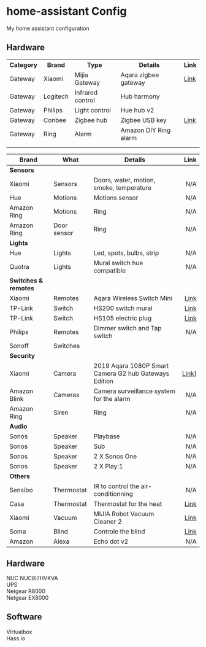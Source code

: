 # home-assistant Config
My home assistant configuration

## Hardware

<table>
    <tr>
        <th>Category</th>
        <th>Brand</th>
        <th>Type</th>
        <th>Details</th>
        <th>Link</th>
    </tr>
        <td>Gateway</td>
        <td>Xiaomi</td>
        <td>Mijia Gateway</td>
        <td>Aqara zigbee gateway</td>
        <td><a href="https://www.aliexpress.com/item/32635362864.html?spm=a2g0s.9042311.0.0.27424c4dJ8VS7Z">Link</a></td>
    <tr>
    </tr>
        <td>Gateway</td>
        <td>Logitech</td>
        <td>Infrared control</td>
        <td>Hub harmony</td>
        <td></td>
    <tr>
    </tr>
        <td>Gateway</td>
        <td>Philips</td>
        <td>Light control</td>
        <td>Hue hub v2</td>
        <td></td>
    <tr>
    </tr>
        <td>Gateway</td>
        <td>Conbee</td>
        <td>Zigbee hub</td>
        <td>Zigbee USB key</td>
        <td><a href="https://phoscon.de/en/conbee2">Link</a></td>
    <tr>
    </tr>
        <td>Gateway</td>
        <td>Ring</td>
        <td>Alarm</td>
        <td>Amazon DIY Ring alarm</td>
        <td></td>
    <tr>
    </tr>
        <td></td>
        <td></td>
        <td></td>
        <td></td>
        <td></td>
    <tr>
    </tr>
        <td></td>
        <td></td>
        <td></td>
        <td></td>
        <td></td>
    <tr>
</table>

| Brand | What | Details | Link |
| ----- | ---- | ------- | -----:|
| **Sensors** |
| Xiaomi | Sensors | Doors, water, motion, smoke, temperature | N/A |
| Hue | Motions | Motions sensor | N/A |
| Amazon Ring | Motions | Ring | N/A |
| Amazon Ring | Door sensor | Ring | N/A |
| **Lights** |
| Hue | Lights | Led, spots, bulbs, strip | N/A |
| Quotra | Lights | Mural switch hue compatible | N/A |
| **Switches & remotes** |
| Xiaomi | Remotes | Aqara Wireless Switch Mini | [Link]( https://www.aliexpress.com/item/32999952824.html) |
| TP-Link | Switch | HS200 switch mural | [Link](https://www.tp-link.com/ca/home-networking/smart-plug/hs200/) |
| TP-Link | Switch | HS105 electric plug | [Link](https://www.tp-link.com/ca/home-networking/smart-plug/hs105/) |
| Philips | Remotes | Dimmer switch and Tap switch | N/A |
| Sonoff | Switches | | |
| **Security** |
| Xiaomi | Camera | 2019 Aqara 1080P Smart Camera G2 hub Gateways Edition | [Link](https://www.aliexpress.com/item/32993932041.html?spm=a2g0s.9042311.0.0.27426c37RVPJpl)] |
| Amazon Blink | Cameras | Camera surveillance system for the alarm | N/A |
| Amazon Ring | Siren | Ring | N/A |
| **Audio** |
| Sonos | Speaker | Playbase | N/A |
| Sonos | Speaker | Sub | N/A |
| Sonos | Speaker | 2 X Sonos One | N/A |
| Sonos | Speaker | 2 X Play:1 | N/A |
| **Others** |
| Sensibo | Thermostat | IR to control the air-conditionning | N/A |
| Casa | Thermostat | Thermostat for the heat | [Link](https://casa.energy/fr/caleo) |
| Xiaomi | Vacuum | MIJIA Robot Vacuum Cleaner 2 | [Link](https://www.aliexpress.com/item/32852382914.html?spm=a2g0s.9042311.0.0.27424c4d0HMoq9) |
| Soma | Blind | Controle the blind | [Link](https://www.somasmarthome.com) |
| Amazon | Alexa | Echo dot v2 | N/A |

## Hardware
NUC NUC8I7HVKVA  
UPS  
Netgear R8000  
Netgear EX8000  

## Software
Virtualbox  
Hass.io  
